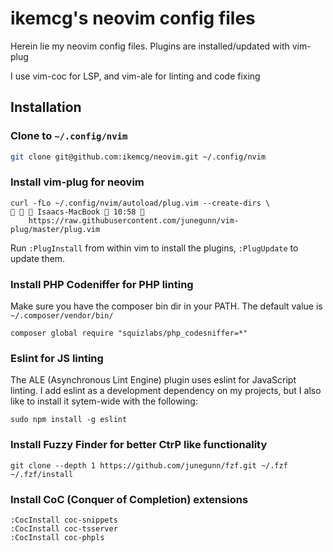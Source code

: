 # ikemcg's neovim config files

Herein lie my neovim config files.  Plugins are installed/updated with vim-plug

I use vim-coc for LSP, and vim-ale for linting and code fixing

## Installation

### Clone to `~/.config/nvim`

```bash
git clone git@github.com:ikemcg/neovim.git ~/.config/nvim
```

### Install vim-plug for neovim

```
curl -fLo ~/.config/nvim/autoload/plug.vim --create-dirs \                                                                          Isaacs-MacBook  10:58 
    https://raw.githubusercontent.com/junegunn/vim-plug/master/plug.vim
```

Run `:PlugInstall` from within vim to install the plugins, `:PlugUpdate` to update them.

### Install PHP Codeniffer for PHP linting

Make sure you have the composer bin dir in your PATH. The default value is `~/.composer/vendor/bin/`

```
composer global require "squizlabs/php_codesniffer=*"
```

### Eslint for JS linting

The ALE (Asynchronous Lint Engine) plugin uses eslint for JavaScript linting.  I add eslint as a development
dependency on my projects, but I also like to install it sytem-wide with the following:

```
sudo npm install -g eslint
```

### Install Fuzzy Finder for better CtrP like functionality

```
git clone --depth 1 https://github.com/junegunn/fzf.git ~/.fzf
~/.fzf/install
```

### Install CoC (Conquer of Completion) extensions

```vim
:CocInstall coc-snippets
:CocInstall coc-tsserver
:CocInstall coc-phpls
```
